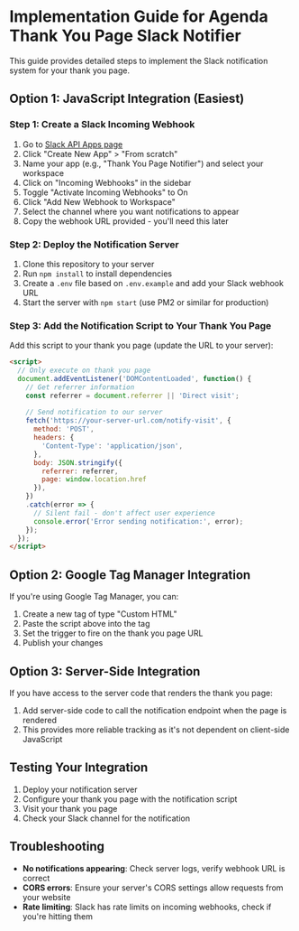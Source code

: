 # Implementation Guide for Agenda Thank You Page Slack Notifier

This guide provides detailed steps to implement the Slack notification system for your thank you page.

## Option 1: JavaScript Integration (Easiest)

### Step 1: Create a Slack Incoming Webhook
1. Go to [Slack API Apps page](https://api.slack.com/apps)
2. Click "Create New App" > "From scratch"
3. Name your app (e.g., "Thank You Page Notifier") and select your workspace
4. Click on "Incoming Webhooks" in the sidebar
5. Toggle "Activate Incoming Webhooks" to On
6. Click "Add New Webhook to Workspace"
7. Select the channel where you want notifications to appear
8. Copy the webhook URL provided - you'll need this later

### Step 2: Deploy the Notification Server
1. Clone this repository to your server
2. Run `npm install` to install dependencies
3. Create a `.env` file based on `.env.example` and add your Slack webhook URL
4. Start the server with `npm start` (use PM2 or similar for production)

### Step 3: Add the Notification Script to Your Thank You Page
Add this script to your thank you page (update the URL to your server):

```html
<script>
  // Only execute on thank you page
  document.addEventListener('DOMContentLoaded', function() {
    // Get referrer information
    const referrer = document.referrer || 'Direct visit';
    
    // Send notification to our server
    fetch('https://your-server-url.com/notify-visit', {
      method: 'POST',
      headers: {
        'Content-Type': 'application/json',
      },
      body: JSON.stringify({
        referrer: referrer,
        page: window.location.href
      }),
    })
    .catch(error => {
      // Silent fail - don't affect user experience
      console.error('Error sending notification:', error);
    });
  });
</script>
```

## Option 2: Google Tag Manager Integration

If you're using Google Tag Manager, you can:

1. Create a new tag of type "Custom HTML"
2. Paste the script above into the tag
3. Set the trigger to fire on the thank you page URL
4. Publish your changes

## Option 3: Server-Side Integration

If you have access to the server code that renders the thank you page:

1. Add server-side code to call the notification endpoint when the page is rendered
2. This provides more reliable tracking as it's not dependent on client-side JavaScript

## Testing Your Integration

1. Deploy your notification server
2. Configure your thank you page with the notification script
3. Visit your thank you page
4. Check your Slack channel for the notification

## Troubleshooting

- **No notifications appearing**: Check server logs, verify webhook URL is correct
- **CORS errors**: Ensure your server's CORS settings allow requests from your website
- **Rate limiting**: Slack has rate limits on incoming webhooks, check if you're hitting them
